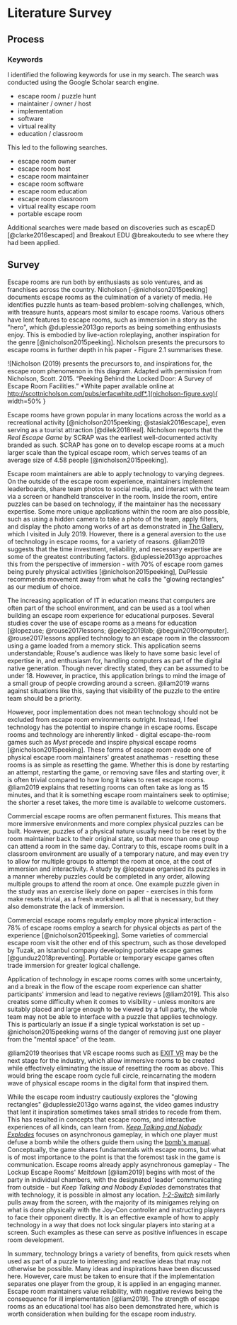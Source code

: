 # Literature Survey

## Process
<!-- TODO: how did you go about the lit review? it was a mini-project of its own, after all -->

### Keywords

I identified the following keywords for use in my search. The search was
conducted using the Google Scholar search engine.

- escape room / puzzle hunt
- maintainer / owner / host
- implementation
- software
- virtual reality
- education / classroom

This led to the following searches.

- escape room owner
- escape room host
- escape room maintainer
- escape room software
- escape room education
- escape room classroom
- virtual reality escape room
- portable escape room

Additional searches were made based on discoveries such as escapED
[@clarke2016escaped] and Breakout EDU @breakoutedu to see where they had been
applied.

## Survey

Escape rooms are run both by enthusiasts as solo ventures, and as
franchises across the country. Nicholson [-@nicholson2015peeking] documents
escape rooms as the culmination of a variety of media. He identifies
puzzle hunts as team-based problem-solving challenges<!-- TODO: is this a quote?
-->, which, with treasure hunts, appears most similar to escape rooms. Various
others have lent features to escape rooms, such as immersion in a story as the
"hero", which @duplessie2013go reports as being something enthusiasts enjoy.
This is embodied by live-action roleplaying, another inspiration for the genre
[@nicholson2015peeking]. Nicholson presents the precursors to escape rooms in
further depth in his paper - Figure 2.1 summarises these.

![Nicholson (2019) presents the precursors to, and inspirations for, the escape
room phenomenon in this diagram. Adapted with permission from Nicholson, Scott.
2015. “Peeking Behind the Locked Door: A Survey of Escape Room Facilities.”
*White paper available online at
http://scottnicholson.com/pubs/erfacwhite.pdf*.](nicholson-figure.svg){ width=50% }

Escape rooms have grown popular in many locations across the world as a
recreational activity [@nicholson2015peeking; @stasiak2016escape], even serving
as a tourist attraction [@dilek2018real]. Nicholson reports that the *Real
Escape Game* by SCRAP was the earliest well-documented activity branded as such.
SCRAP has gone on to develop escape rooms at a much larger scale than the
typical escape room, which serves teams of an average size of 4.58 people
[@nicholson2015peeking].

Escape room maintainers are able to apply technology to varying degrees. On the
outside of the escape room experience, maintainers implement leaderboards, share
team photos to social media, and interact with the team via a screen or handheld
transceiver in the room. Inside the room, entire puzzles can be based on
technology, if the maintainer has the necessary expertise. Some more unique
applications within the room are also possible, such as using a hidden camera to
take a photo of the team, apply filters, and display the photo among works of
art as demonstrated in [The Gallery](https://escapist.nl/en/), which I visited
in July 2019. However, there is a general aversion to the use of technology in
escape rooms, for a variety of reasons. @liam2019 suggests that the time
investment, reliability, and necessary expertise are some of the greatest
contributing factors. @duplessie2013go approaches this from the perspective of
immersion - with 70% of escape room games being purely physical activities
[@nicholson2015peeking], DuPlessie recommends movement away from what he calls
the "glowing rectangles" as our medium of choice.

The increasing application of IT in education means that computers are often
part of the school environment, and can be used as a tool when building an
escape room experience for educational purposes. Several studies cover the use
of escape rooms as a means for education [@lopezuse; @rouse2017lessons;
@peleg2019lab; @beguin2019computer]. @rouse2017lessons applied technology to an
escape room in the classroom using a game loaded from a memory stick. This
application seems understandable; Rouse's audience was likely to have some basic
level of expertise in, and enthusiasm for, handling computers as part of the
digital native generation. Though never directly stated, they can be assumed to
be under 18. However, in practice, this application brings to mind the image of
a small group of people crowding around a screen. @liam2019 warns against
situations like this, saying that visibility of the puzzle to the entire team
should be a priority. 

<!-- TODO: Reshuffle this paragraph? -->
However, poor implementation does not mean technology should not be excluded
from escape room environments outright. Instead, I feel technology has the
potential to inspire change in escape rooms. Escape rooms and technology are
inherently linked - digital escape-the-room games such as *Myst* precede and
inspire physical escape rooms [@nicholson2015peeking]. These forms of escape
room evade one of physical escape room maintainers' greatest anathemas -
resetting these rooms is as simple as resetting the game. Whether this is done
by restarting an attempt, restarting the game, or removing save files and
starting over, it is often trivial compared to how long it takes to reset escape
rooms. @liam2019 explains that resetting rooms can often take as long as 15
minutes, and that it is something escape room maintainers seek to optimise; the
shorter a reset takes, the more time is available to welcome customers.

Commercial escape rooms are often permanent fixtures. This means that more
immersive environments and more complex physical puzzles can be built. However,
puzzles of a physical nature usually need to be reset by the room maintainer
back to their original state, so that more than one group can attend a room in
the same day. Contrary to this, escape rooms built in a classroom environment
are usually of a temporary nature, and may even try to allow for multiple groups
to attempt the room at once, at the cost of immersion and interactivity. A study
by @lopezuse organised its puzzles in a manner whereby puzzles could be
completed in any order, allowing multiple groups to attend the room at once. One
example puzzle given in the study was an exercise likely done on paper -
exercises in this form make resets trivial, as a fresh worksheet is all that is
necessary, but they also demonstrate the lack of immersion.

Commercial escape rooms regularly employ more physical interaction - 78% of
escape rooms employ a search for physical objects as part of the experience
[@nicholson2015peeking]. Some varieties of commercial escape room visit the
other end of this spectrum, such as those developed by Tuzak, an Istanbul
company developing portable escape games [@gunduz2018preventing]. Portable or
temporary escape games often trade immersion for greater logical challenge.

Application of technology in escape rooms comes with some uncertainty, and a
break in the flow of the escape room experience can shatter participants'
immersion and lead to negative reviews [@liam2019]. This also creates some
difficulty when it comes to visibility - unless monitors are suitably placed and
large enough to be viewed by a full party, the whole team may not be able to
interface with a puzzle that applies technology. This is particularly an issue
if a single typical workstation is set up - @nicholson2015peeking warns of the
danger of removing just one player from the "mental space" of the team.

@liam2019 theorises that VR escape rooms such as [EXIT
VR](https://exit-vr.de/en/) may be the next stage for the industry, which allow
immersive rooms to be created while effectively eliminating the issue of
resetting the room as above. This would bring the escape room cycle full circle,
reincarnating the modern wave of physical escape rooms in the digital form that
inspired them.

While the escape room industry cautiously explores the "glowing rectangles"
@duplessie2013go warns against, the video games industry that lent it
inspiration sometimes takes small strides to recede from them. This has resulted
in concepts that escape rooms, and interactive experiences of all kinds, can
learn from. [*Keep Talking and Nobody Explodes*](https://keeptalkinggame.com/)
focuses on asynchronous gameplay, in which one player must defuse a bomb while
the others guide them using the [bomb's manual](https://bombmanual.com).
Conceptually, the game shares fundamentals with escape rooms, but what is of
most importance to the point is that the foremost task in the game is
communication. Escape rooms already apply asynchronous gameplay - The Lockup
Escape Rooms' *Meltdown* [@liam2019] begins with most of the party in individual
chambers, with the designated 'leader' communicating from outside - but *Keep
Talking and Nobody Explodes* demonstrates that with technology, it is possible
in almost any location.
[*1-2-Switch*](https://www.nintendo.co.uk/Games/Nintendo-Switch/1-2-Switch-1173186.html)
similarly pulls away from the screen, with the majority of its minigames relying
on what is done physically with the Joy-Con controller and instructing players
to face their opponent directly. It is an effective example of how to apply
technology in a way that does not lock singular players into staring at a
screen. Such examples as these can serve as positive influences in escape room
development.

In summary, technology brings a variety of benefits, from quick resets when used
as part of a puzzle to interesting and reactive ideas that may not otherwise be
possible. Many ideas and inspirations have been discussed here. However, care
must be taken to ensure that if the implementation separates one player from the
group, it is applied in an engaging manner. Escape room maintainers value
reliability, with negative reviews being the consequence for ill implementation
[@liam2019]. The strength of escape rooms as an educational tool has also been
demonstrated here, which is worth consideration when building for the escape
room industry.
